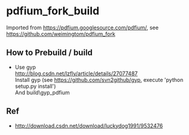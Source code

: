 # pdfium_fork_build
Imported from https://pdfium.googlesource.com/pdfium/, see https://github.com/weimingtom/pdfium_fork  

## How to Prebuild / build  
* Use gyp  
http://blog.csdn.net/lzfly/article/details/27077487  
Install gyp (see https://github.com/svn2github/gyp, execute 'python setup.py install')  
And build\gyp_pdfium  

## Ref  
* http://download.csdn.net/download/luckydog1991/9532476  
